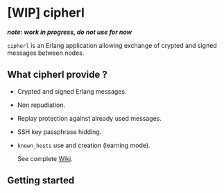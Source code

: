# [WIP] cipherl

**_note: work in progress, do not use for now_**

`cipherl` is an Erlang application allowing exchange of crypted and signed messages between nodes.

## What cipherl provide ?

- Crypted and signed Erlang messages.
- Non repudiation.
- Replay protection against already used messages.
- SSH key passphrase hidding.
- `known_hosts` use and creation (learning mode).

   See complete [Wiki](https://github.com/crownedgrouse/cipherl/wiki).

## Getting started

